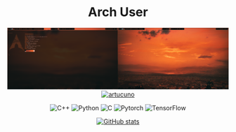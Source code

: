 <!DOCTYPE html>
<body>
<div align="center">  
  <h1>Arch User</h1>
  <img src="https://github.com/thomas1908/thomas1908/blob/main/Screenshot_16-Oct_15-37-18_13722.png">
  <a href="https://github.com/ryo-ma/github-profile-trophy"><img src="https://github-profile-trophy.vercel.app/?username=thomas1908&theme=radical" alt="artucuno" /></a> </p>
  
  ![C++](https://img.shields.io/badge/C++-Advanced-blue?logo=cplusplus)
  ![Python](https://img.shields.io/badge/Python-Advanced-yellow?logo=python)
  ![C](https://img.shields.io/badge/C-Advanced-red?logo=c)
  ![Pytorch](https://img.shields.io/badge/Pytorch-Intermediate-red?logo=pytorch)
  ![TensorFlow](https://img.shields.io/badge/TensorFlow-Intermediate-orange?logo=tensorflow)
  
  [![GitHub stats](https://github-readme-stats.vercel.app/api?username=thomas1908&show_icons=true&theme=radical)](https://github.com/thomas1908)
</div>
</body>
</html>
